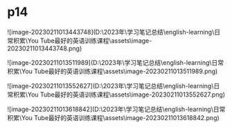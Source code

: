 # p14

![image-20230211013443748](D:\2023年\学习笔记总结\english-learning\日常积累\You Tube最好的英语训练课程\assets\image-20230211013443748.png)

![image-20230211013511989](D:\2023年\学习笔记总结\english-learning\日常积累\You Tube最好的英语训练课程\assets\image-20230211013511989.png)

![image-20230211013552627](D:\2023年\学习笔记总结\english-learning\日常积累\You Tube最好的英语训练课程\assets\image-20230211013552627.png)

![image-20230211013618842](D:\2023年\学习笔记总结\english-learning\日常积累\You Tube最好的英语训练课程\assets\image-20230211013618842.png)


